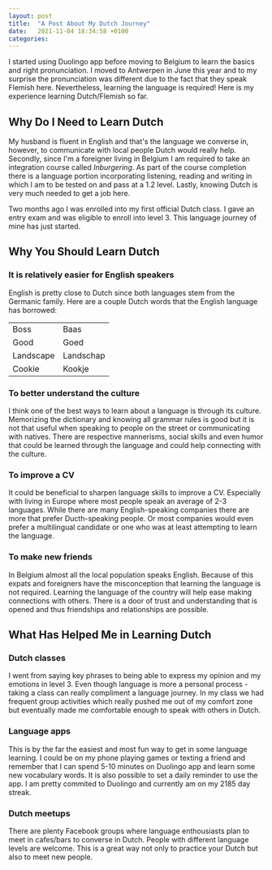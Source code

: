 ```yaml
---
layout: post
title:  "A Post About My Dutch Journey"
date:   2021-11-04 18:34:58 +0100
categories: 
---
```

I started using Duolingo app before moving to Belgium to learn the basics and right pronunciation. I moved to Antwerpen in June this year and to my surprise the pronunciation was different due to the fact that they speak Flemish here. Nevertheless, learning the language is required! Here is my experience learning Dutch/Flemish so far.

<h2>Why Do I Need to Learn Dutch</h2>

My husband is fluent in English and that's the language we converse in, however, to communicate with local people Dutch would really help. Secondly, since I'm a foreigner living in Belgium I am required to take an integration course called *Inburgering*. As part of the course completion there is a language portion incorporating listening, reading and writing in which I am to be tested on and pass at a 1.2 level. Lastly, knowing Dutch is very much needed to get a job here.

Two months ago I was enrolled into my first official Dutch class. I gave an entry exam and was eligible to enroll into level 3. This language journey of mine has just started.

<h2>Why You Should Learn Dutch</h2>

<h3>It is relatively easier for English speakers</h3>

English is pretty close to Dutch since both languages stem from the Germanic family. Here are a couple Dutch words that the English language has borrowed:

<table>
  <tbody>
    <tr>
      <td>Boss</td>
      <td>Baas</td>
    </tr>
    <tr>
      <td>Good</td>
      <td>Goed</td>
    </tr>
	<tr>
      <td>Landscape</td>
      <td>Landschap</td>
    </tr>
	<tr>
      <td>Cookie</td>
      <td>Kookje</td>
    </tr>
  </tbody>
</table>

<h3>To better understand the culture</h3>

I think one of the best ways to learn about a language is through its culture. Memorizing the dictionary and knowing all grammar rules is good but it is not that useful when speaking to people on the street or communicating with natives. There are respective mannerisms, social skills and even humor that could be learned through the language and could help connecting with the culture.

<h3>To improve a CV</h3>

It could be beneficial to sharpen language skills to improve a CV. Especially with living in Europe where most people speak an average of 2-3 languages. While there are many English-speaking companies there are more that prefer Ducth-speaking people. Or most companies would even prefer a multilingual candidate or one who was at least attempting to learn the language.

<h3>To make new friends</h3>

In Belgium almost all the local population speaks English. Because of this expats and foreigners have the misconception that learning the language is not required. Learning the language of the country will help ease making connections with others. There is a door of trust and understanding that is opened and thus friendships and relationships are possible.

<h2>What Has Helped Me in Learning Dutch</h2>

<h3>Dutch classes</h3>

I went from saying key phrases to being able to express my opinion and my emotions in level 3. Even though language is more a personal process - taking a class can really compliment a language journey. In my class we had frequent group activities which really pushed me out of my comfort zone but eventually made me comfortable enough to speak with others in Dutch. 

<h3>Language apps</h3>

This is by the far the easiest and most fun way to get in some language learning. I could be on my phone playing games or texting a friend and remember that I can spend 5-10 minutes on Duolingo app and learn some new vocabulary words. It is also possible to set a daily reminder to use the app. I am pretty commited to Duolingo and currently am on my 2185 day streak.

<h3>Dutch meetups</h3>

There are plenty Facebook groups where language enthousiasts plan to meet in cafes/bars to converse in Dutch. People with different language levels are welcome. This is a great way not only to practice your Dutch but also to meet new people.
